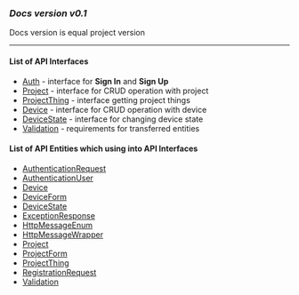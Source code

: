### <em> Docs version v0.1 </em> 
Docs version is equal project version
___
#### List of API Interfaces
* [Auth](interface/Auth.md) - interface for **Sign In** and **Sign Up**
* [Project](interface/Project.md) - interface for CRUD operation with project
* [ProjectThing](interface/ProjectThing.md) - interface getting project things
* [Device](interface/Device.md) - interface for CRUD operation with device
* [DeviceState](interface/DeviceState.md) - interface for changing device state
* [Validation](interface/Validation.md) - requirements for transferred entities

#### List of API Entities which using into API Interfaces
* [AuthenticationRequest](model/AuthenticationRequest.md)
* [AuthenticationUser](model/AuthenticationUser.md)
* [Device](model/Device.md)
* [DeviceForm](model/DeviceForm.md)
* [DeviceState](model/DeviceState.md)
* [ExceptionResponse](model/ExceptionResponse.md)
* [HttpMessageEnum](model/HttpMessageEnum.md)
* [HttpMessageWrapper](model/HttpMessageWrapper.md)
* [Project](model/Project.md)
* [ProjectForm](model/ProjectForm.md)
* [ProjectThing](model/ProjectThing.md)
* [RegistrationRequest](model/RegistrationRequest.md)
* [Validation](model/Validation.md)
